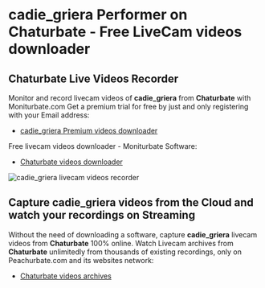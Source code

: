 # cadie_griera Performer on Chaturbate - Free LiveCam videos downloader

## Chaturbate Live Videos Recorder

Monitor and record livecam videos of **cadie_griera** from **Chaturbate** with Moniturbate.com
Get a premium trial for free by just and only registering with your Email address:
* [cadie_griera Premium videos downloader](https://moniturbate.com/request-demo-licence-key.html)

Free livecam videos downloader - Moniturbate Software:
* [Chaturbate videos downloader](https://moniturbate.com/moniturbate-download-software.html)

![cadie_griera livecam videos recorder](https://peachurnet.com/templates/moniturbate-software.png)


## Capture cadie_griera videos from the Cloud and watch your recordings on Streaming

Without the need of downloading a software, capture **cadie_griera** livecam videos from **Chaturbate** 100% online.
Watch Livecam archives from **Chaturbate** unlimitedly from thousands of existing recordings, only on Peachurbate.com and its websites network:
* [Chaturbate videos archives](https://peachurnet.com/)
